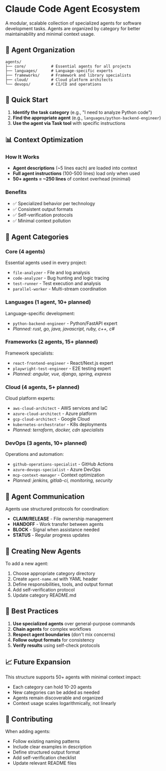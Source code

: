 # Claude Code Agent Ecosystem

A modular, scalable collection of specialized agents for software development tasks. Agents are organized by category for better maintainability and minimal context usage.

## 📁 Agent Organization

```
agents/
├── core/           # Essential agents for all projects
├── languages/      # Language-specific experts
├── frameworks/     # Framework and library specialists
├── cloud/          # Cloud platform architects
└── devops/         # CI/CD and operations
```

## 🚀 Quick Start

1. **Identify the task category** (e.g., "I need to analyze Python code")
2. **Find the appropriate agent** (e.g., `languages/python-backend-engineer`)
3. **Use the agent via Task tool** with specific instructions

## 📊 Context Optimization

### How It Works
- **Agent descriptions** (~5 lines each) are loaded into context
- **Full agent instructions** (100-500 lines) load only when used
- **50+ agents = ~250 lines** of context overhead (minimal)

### Benefits
- ✅ Specialized behavior per technology
- ✅ Consistent output formats
- ✅ Self-verification protocols
- ✅ Minimal context pollution

## 🎯 Agent Categories

### Core (4 agents)
Essential agents used in every project:
- `file-analyzer` - File and log analysis
- `code-analyzer` - Bug hunting and logic tracing
- `test-runner` - Test execution and analysis
- `parallel-worker` - Multi-stream coordination

### Languages (1 agent, 10+ planned)
Language-specific development:
- `python-backend-engineer` - Python/FastAPI expert
- *Planned: rust, go, java, javascript, ruby, c++, c#*

### Frameworks (2 agents, 15+ planned)
Framework specialists:
- `react-frontend-engineer` - React/Next.js expert
- `playwright-test-engineer` - E2E testing expert
- *Planned: angular, vue, django, spring, express*

### Cloud (4 agents, 5+ planned)
Cloud platform experts:
- `aws-cloud-architect` - AWS services and IaC
- `azure-cloud-architect` - Azure platform
- `gcp-cloud-architect` - Google Cloud
- `kubernetes-orchestrator` - K8s deployments
- *Planned: terraform, docker, cdn specialists*

### DevOps (3 agents, 10+ planned)
Operations and automation:
- `github-operations-specialist` - GitHub Actions
- `azure-devops-specialist` - Azure DevOps
- `mcp-context-manager` - Context optimization
- *Planned: jenkins, gitlab-ci, monitoring, security*

## 🔄 Agent Communication

Agents use structured protocols for coordination:
- **CLAIM/RELEASE** - File ownership management
- **HANDOFF** - Work transfer between agents
- **BLOCK** - Signal when assistance needed
- **STATUS** - Regular progress updates

## 📝 Creating New Agents

To add a new agent:
1. Choose appropriate category directory
2. Create `agent-name.md` with YAML header
3. Define responsibilities, tools, and output format
4. Add self-verification protocol
5. Update category README.md

## 🎨 Best Practices

1. **Use specialized agents** over general-purpose commands
2. **Chain agents** for complex workflows
3. **Respect agent boundaries** (don't mix concerns)
4. **Follow output formats** for consistency
5. **Verify results** using self-check protocols

## 📈 Future Expansion

This structure supports 50+ agents with minimal context impact:
- Each category can hold 10-20 agents
- New categories can be added as needed
- Agents remain discoverable and organized
- Context usage scales logarithmically, not linearly

## 🤝 Contributing

When adding agents:
- Follow existing naming patterns
- Include clear examples in description
- Define structured output format
- Add self-verification checklist
- Update relevant README files